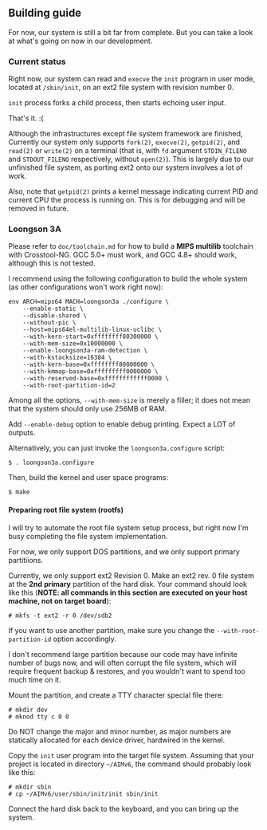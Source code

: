 Building guide
------

For now, our system is still a bit far from complete.  But you can take
a look at what's going on now in our development.

### Current status

Right now, our system can read and `execve` the `init` program in
user mode, located at `/sbin/init`, on an ext2 file system with revision
number 0.

`init` process forks a child process, then starts echoing user input.

That's it.  :(

Although the infrastructures except file system framework are finished,
Currently our system only supports `fork(2)`, `execve(2)`,
`getpid(2)`, and `read(2)` or `write(2)` on a terminal (that is, with
`fd` argument `STDIN_FILENO` and `STDOUT_FILENO` respectively, without
`open(2)`).  This is largely due to our unfinished file system, as
porting ext2 onto our system involves a lot of work.

Also, note that `getpid(2)` prints a kernel message indicating current
PID and current CPU the process is running on.  This is for debugging
and will be removed in future.

### Loongson 3A

Please refer to `doc/toolchain.md` for how to build a **MIPS multilib**
toolchain with Crosstool-NG.  GCC 5.0+ must work, and GCC 4.8+ should work,
although this is not tested.

I recommend using the following configuration to build the whole system (as
other configurations won't work right now):

```
env ARCH=mips64 MACH=loongson3a ./configure \
    --enable-static \
    --disable-shared \
    --without-pic \
    --host=mips64el-multilib-linux-uclibc \
    --with-kern-start=0xffffffff80300000 \
    --with-mem-size=0x10000000 \
    --enable-loongson3a-ram-detection \
    --with-kstacksize=16384 \
    --with-kern-base=0xffffffff80000000 \
    --with-kmmap-base=0xfffffffff0000000 \
    --with-reserved-base=0xffffffffffff0000 \
    --with-root-partition-id=2
```

Among all the options, `--with-mem-size` is merely a filler; it does not mean
that the system should only use 256MB of RAM.

Add `--enable-debug` option to enable debug printing.  Expect a LOT of outputs.

Alternatively, you can just invoke the `loongson3a.configure` script:

```
$ . loongson3a.configure
```

Then, build the kernel and user space programs:

```
$ make
```

#### Preparing root file system (rootfs)

I will try to automate the root file system setup process, but right now
I'm busy completing the file system implementation.

For now, we only support DOS partitions, and we only support primary
partitiions.

Currently, we only support ext2 Revision 0.  Make an ext2 rev. 0 file system
at the **2nd** **primary** partition of the hard disk.  Your command should
look like this (**NOTE: all commands in this section are executed on your
host machine, not on target board**):

```
# mkfs -t ext2 -r 0 /dev/sdb2
```

If you want to use another partition, make sure you change the
`--with-root-partition-id` option accordingly.

I don't recommend large partition because our code may have infinite number
of bugs now, and will often corrupt the file system, which will require
frequent backup & restores, and you wouldn't want to spend too much time
on it.

Mount the partition, and create a TTY character special file there:

```
# mkdir dev
# mknod tty c 0 0
```

Do NOT change the major and minor number, as major numbers are statically
allocated for each device driver, hardwired in the kernel.

Copy the `init` user program into the target file system.  Assuming that your
project is located in directory `~/AIMv6`, the command should probably look
like this:

```
# mkdir sbin
# cp ~/AIMv6/user/sbin/init/init sbin/init
```

Connect the hard disk back to the keyboard, and you can bring up the system.

